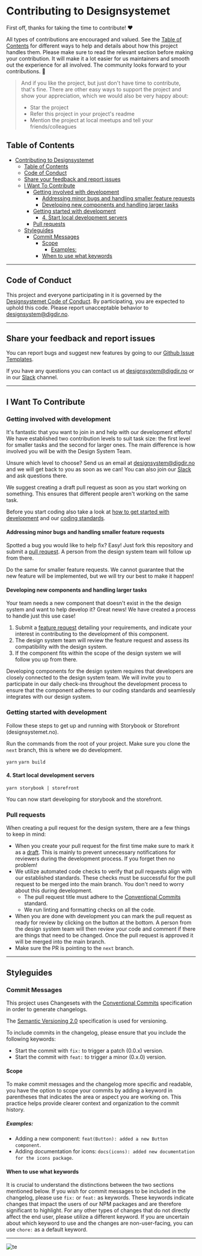 # Contributing to Designsystemet

First off, thanks for taking the time to contribute! ❤️

All types of contributions are encouraged and valued. See the [Table of Contents](#table-of-contents) for different ways to help and details about how this project handles them. Please make sure to read the relevant section before making your contribution. It will make it a lot easier for us maintainers and smooth out the experience for all involved. The community looks forward to your contributions. 🎉

> And if you like the project, but just don't have time to contribute, that's fine. There are other easy ways to support the project and show your appreciation, which we would also be very happy about:
>
> - Star the project
> - Refer this project in your project's readme
> - Mention the project at local meetups and tell your friends/colleagues

## Table of Contents

- [Contributing to Designsystemet](#contributing-to-designsystemet)
  - [Table of Contents](#table-of-contents)
  - [Code of Conduct](#code-of-conduct)
  - [Share your feedback and report issues](#share-your-feedback-and-report-issues)
  - [I Want To Contribute](#i-want-to-contribute)
    - [Getting involved with development](#getting-involved-with-development)
      - [Addressing minor bugs and handling smaller feature requests](#addressing-minor-bugs-and-handling-smaller-feature-requests)
      - [Developing new components and handling larger tasks](#developing-new-components-and-handling-larger-tasks)
    - [Getting started with development](#getting-started-with-development)
      - [4. Start local development servers](#4-start-local-development-servers)
    - [Pull requests](#pull-requests)
  - [Styleguides](#styleguides)
    - [Commit Messages](#commit-messages)
      - [Scope](#scope)
        - [Examples:](#examples)
      - [When to use what keywords](#when-to-use-what-keywords)

---

## Code of Conduct

This project and everyone participating in it is governed by the
[Designsystemet Code of Conduct](./CODE_OF_CONDUCT.md).
By participating, you are expected to uphold this code. Please report unacceptable behavior
to <designsystem@digdir.no>.

---

## Share your feedback and report issues

You can report bugs and suggest new features by going to our [Github Issue Templates](https://github.com/digdir/designsystemet/issues/new/choose).

If you have any questions you can contact us at <designsystem@digdir.no> or in our [Slack](https://join.slack.com/t/designsystemet/shared_invite/zt-2438eotl3-a4266Vd2IeqMWO8TBw5PrQ) channel.

---

## I Want To Contribute

### Getting involved with development

It's fantastic that you want to join in and help with our development efforts!
We have established two contribution levels to suit task size: the first level for smaller tasks and the second for larger ones. The main difference is how involved you will be with the Design System Team.

Unsure which level to choose? Send us an email at <designsystem@digdir.no> and we will get back to you as soon as we can!
You can also join our [Slack](https://join.slack.com/t/designsystemet/shared_invite/zt-2438eotl3-a4266Vd2IeqMWO8TBw5PrQ) and ask questions there.

We suggest creating a draft pull request as soon as you start working on something. This ensures that different people aren't working on the same task.

Before you start coding also take a look at [how to get started with development](#getting-started-with-development) and our [coding standards](#how-to-write-and-structure-your-code).

#### Addressing minor bugs and handling smaller feature requests

Spotted a bug you would like to help fix? Easy! Just fork this repository and submit a [pull request](#pull-requests).
A person from the design system team will follow up from there.

Do the same for smaller feature requests. We cannot guarantee that the new feature will be implemented, but we will try our best to make it happen!

#### Developing new components and handling larger tasks

Your team needs a new component that doesn't exist in the the design system and want to help develop it?
Great news! We have created a process to handle just this use case!

1. Submit a [feature request](https://github.com/digdir/designsystemet/issues/new/choose) detailing your requirements, and indicate your interest in contributing to the development of this component.
2. The design system team will review the feature request and assess its compatibility with the design system.
3. If the component fits within the scope of the design system we will follow you up from there.

Developing components for the design system requires that developers are closely connected to the design system team. We will invite you to participate in our daily check-ins throughout the development process to ensure that the component adheres to our coding standards and seamlessly integrates with our design system.

### Getting started with development

Follow these steps to get up and running with Storybook or Storefront (designsystemet.no).

Run the commands from the root of your project. Make sure you clone the `next` branch, this is where we do development.

`yarn`
`yarn build`

#### 4. Start local development servers

`yarn storybook | storefront`

You can now start developing for storybook and the storefront.

### Pull requests

When creating a pull request for the design system, there are a few things to keep in mind:

- When you create your pull request for the first time make sure to mark it as a [draft](https://github.blog/2019-02-14-introducing-draft-pull-requests/). This is mainly to prevent unnecessary notifications for reviewers during the development process. If you forget then no problem!
- We utilize automated code checks to verify that pull requests align with our established standards. These checks must be successful for the pull request to be merged into the main branch. You don't need to worry about this during development.
  - The pull request title must adhere to the [Conventional Commits](https://www.conventionalcommits.org/en/v1.0.0/) standard.
  - We run linting and formatting checks on all the code.
- When you are done with development you can mark the pull request as ready for review by clicking on the button at the bottom. A person from the design system team will then review your code and comment if there are things that need to be changed. Once the pull request is approved it will be merged into the main branch.
- Make sure the PR is pointing to the `next` branch.

---

## Styleguides

### Commit Messages

This project uses Changesets with the [Conventional Commits](https://www.conventionalcommits.org/en/v1.0.0/)
specification in order to generate changelogs.

The [Semantic Versioning 2.0](https://semver.org/) specification is used for versioning.

To include commits in the changelog, please ensure that you include the following keywords:

- Start the commit with `fix:` to trigger a patch (0.0.x) version.
- Start the commit with `feat:` to trigger a minor (0.x.0) version.

#### Scope

To make commit messages and the changelog more specific and readable, you have the option to scope your commits by adding a keyword in parentheses that indicates the area or aspect you are working on. This practice helps provide clearer context and organization to the commit history.

##### Examples:

- Adding a new component: `feat(Button): added a new Button component`.
- Adding documentation for icons: `docs(icons): added new documentation for the icons package`.

#### When to use what keywords

It is crucial to understand the distinctions between the two sections mentioned below. If you wish for commit messages to be included in the changelog, please use `fix:` or `feat:` as keywords. These keywords indicate changes that impact the users of our NPM packages and are therefore significant to highlight. For any other types of changes that do not directly affect the end user, please utilize a different keyword. If you are uncertain about which keyword to use and the changes are non-user-facing, you can use `chore:` as a default keyword.

---

![te](https://i.imgur.com/Uw0qA1O.png)
